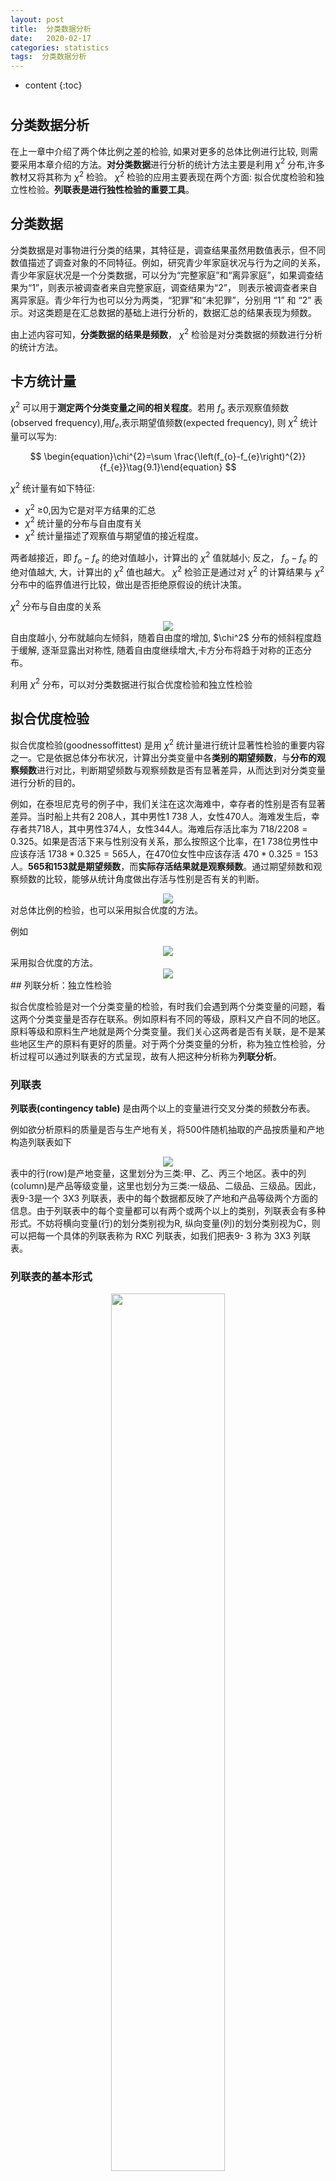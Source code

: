```yaml
---
layout: post
title:  分类数据分析
date:   2020-02-17
categories: statistics
tags:  分类数据分析
---
```

* content
{:toc}












# 



## 分类数据分析

在上一章中介绍了两个体比例之差的检验, 如果对更多的总体比例进行比较, 则需要采用本章介绍的方法。**对分类数据**进行分析的统计方法主要是利用 $\chi^2$ 分布,许多教材又将其称为 $\chi^2$ 检验。 $\chi^2$ 检验的应用主要表现在两个方面: 拟合优度检验和独立性检验。**列联表是进行独性检验的重要工具**。

## 分类数据

分类数据是对事物进行分类的结果，其特征是，调查结果虽然用数值表示，但不同数值描述了调查对象的不同特征。例如，研究青少年家庭状况与行为之间的关系，青少年家庭状况是一个分类数据，可以分为“完整家庭”和“离异家庭”，如果调查结果为“1”，则表示被调查者来自完整家庭，调查结果为“2”， 则表示被调查者来自离异家庭。青少年行为也可以分为两类，“犯罪”和“未犯罪”，分别用 “1” 和 “2” 表示。对这类题是在汇总数据的基础上进行分析的，数据汇总的结果表现为频数。

由上述内容可知，**分类数据的结果是频数**， $\chi^2$ 检验是对分类数据的频数进行分析的统计方法。

##  卡方统计量

 $\chi^2$ 可以用于**测定两个分类变量之间的相关程度**。若用 $f_o$ 表示观察值频数(observed frequency),用$f_e$,表示期望值频数(expected frequency),  则 $\chi^2$ 统计量可以写为:


$$
\begin{equation}\chi^{2}=\sum \frac{\left(f_{o}-f_{e}\right)^{2}}{f_{e}}\tag{9.1}\end{equation}
$$


 $\chi^2$ 统计量有如下特征:

-  $\chi^2$ ≥0,因为它是对平方结果的汇总
-  $\chi^2$ 统计量的分布与自由度有关
-  $\chi^2$ 统计量描述了观察值与期望值的接近程度。

两者越接近，即 $f_o -f_e$ 的绝对值越小，计算出的 $\chi^2$ 值就越小; 反之， $f_o -f_e$ 的绝对值越大, 大，计算出的 $\chi^2$ 值也越大。 $\chi^2$ 检验正是通过对 $\chi^2$ 的计算结果与 $\chi^2$ 分布中的临界值进行比较，做出是否拒绝原假设的统计决策。

 $\chi^2$ 分布与自由度的关系

<center><img src="https://raw.githubusercontent.com/HG1227/image/master/img_tuchuang/20200610220035.png"/></center>
自由度越小, 分布就越向左倾斜，随着自由度的增加, $\chi^2$ 分布的倾斜程度趋于缓解, 逐渐显露出对称性, 随着自由度继续增大,卡方分布将趋于对称的正态分布。

利用  $\chi^2$  分布，可以对分类数据进行拟合优度检验和独立性检验

## 拟合优度检验

拟合优度检验(goodnessoffittest) 是用  $\chi^2$  统计量进行统计显著性检验的重要内容之一。它是依据总体分布状况，计算出分类变量中各**类别的期望频数**，与**分布的观察频数**进行对比，判断期望频数与观察频数是否有显著差异，从而达到对分类变量进行分析的目的。

例如，在泰坦尼克号的例子中，我们关注在这次海难中，幸存者的性别是否有显著差异。当时船上共有2 208人，其中男性1 738 人，女性470人。海难发生后，幸存者共718人，其中男性374人，女性344人。海难后存活比率为 $718/2 208=0. 325$。如果是否活下来与性别没有关系，那么按照这个比率，在1 738位男性中应该存活 $1738*0. 325=565$人，在470位女性中应该存活 $470* 0.325=153$人。**565和153就是期望频数**，而**实际存活结果就是观察频数**。通过期望频数和观察频数的比较，能够从统计角度做出存活与性别是否有关的判断。

<center><img src="https://raw.githubusercontent.com/HG1227/image/master/img_tuchuang/20200610221716.png"/></center>
对总体比例的检验，也可以采用拟合优度的方法。

例如

<center><img src="https://raw.githubusercontent.com/HG1227/image/master/img_tuchuang/20200610222355.png"/></center>
采用拟合优度的方法。

<center><img src="https://raw.githubusercontent.com/HG1227/image/master/img_tuchuang/20200610222643.png"/></center>
## 列联分析：独立性检验

拟合优度检验是对一个分类变量的检验，有时我们会遇到两个分类变量的问题，看这两个分类变量是否存在联系。例如原料有不同的等级，原料又产自不同的地区。原料等级和原料生产地就是两个分类变量。我们关心这两者是否有关联，是不是某些地区生产的原料有更好的质量。对于两个分类变量的分析，称为独立性检验，分析过程可以通过列联表的方式呈现，故有人把这种分析称为**列联分析**。 

### 列联表

**列联表(contingency table)** 是由两个以上的变量进行交叉分类的频数分布表。

例如欲分析原料的质量是否与生产地有关，将500件随机抽取的产品按质量和产地构造列联表如下

<center><img src="https://raw.githubusercontent.com/HG1227/image/master/img_tuchuang/20200611095923.png"/></center>
表中的行(row)是产地变量，这里划分为三类:甲、乙、丙三个地区。表中的列(column)是产品等级变量，这里也划分为三类:一级品、二级品、三级品。因此，表9-3是一个 3X3 列联表，表中的每个数据都反映了产地和产品等级两个方面的信息。由于列联表中的每个变量都可以有两个或两个以上的类别，列联表会有多种形式。不妨将横向变量(行)的划分类别视为R, 纵向变量(列)的划分类别视为C，则可以把每一个具体的列联表称为 RXC 列联表，如我们把表9- 3 称为 3X3 列联表。

### 列联表的基本形式

<center><img src="https://raw.githubusercontent.com/HG1227/image/master/img_tuchuang/20200611101023.png" height="60%" width="60%"/></center>
有两个以上的变量交叉分类的频数分布表

行变量的类别用  $r$ 表示，$r_i$ 表示第 $i$ 个类别

列变量的类别用 $c$ 表示，$c_j$ 表示第 $j$ 个类别

每种组合的观察频数用 $f_{ij}$表示

 表中列出了行变量和列变量的所有可能的组合，所以称为列联表

一个 $r$ 行 $c$ 列的列联表称为 rxc 列联表

### 独立性检验

独立性检验就是分析列联表中行变量和列变量是否相互独立，在表9-3中，也就是检验各个地区和原料质量之间是否存在依赖关系。

例题

一种原料来自三个不同的地区，原料质量被分成三个不同等级。从这批原料中随机抽取500件进行检验，结果如表9-3所示，要求检验各个地区和原料质量之间是否存在依赖关系( $\alpha$ =0. 05)?

解：

$H_{0}:$ 地区和原料等级之间是独立的（不存在依赖关系）
$H_{1}:$ 地区和原料等级之间不独立（存在依赖关系）

这里分析的关键是获得期望值。

在第一行，甲地区的合计为140，用 $140/500$ 作为甲地区原料比例的估计值。

在第一列，一级原料的合计为162，用 $162/500$ 作为一级原料比例的估计值。如果地区和原料等级之间是独立的，则可以用下面的公式估计第一个单元(甲地区，一级)中的期望比例:

令 : $A$ = 样本单位来自甲地区的时间

​		$B$ = 样本单位属于一级原料的事件

根据独立性的概率乘法公式，有
$$
\begin{equation}\begin{aligned}
P(\text { 第一单元 }) &=P(A B) \\
&=P(A) P(B) \\
&=\left(\frac{140}{500}\right)\left(\frac{162}{500}\right) \\
&=0.09072
\end{aligned}\end{equation}
$$


0.09072 是第一个单元中的期望比例，**其相应的频数期望值**为:
$$
0.09072* 500=45.36
$$


一般地，可以采用下式计算任何一个单元中**频数的期望值**：
$$
\begin{equation}f_{e}=\frac{R T}{n} \times \frac{C T}{n} \times n=\frac{R T \times C T}{n}\tag{9.3}\end{equation}
$$
式中 $f_e$ 为给定单元格中的频数期望值， $RT$ 为给定单元格所在行的合计；$CT$ 为给定单元格所在列的合计；$n$ 为观察值的总个数，即样本量。

根据表 9-3 和上式，计算结果如表 9-4 所示。

<center><img src="https://raw.githubusercontent.com/HG1227/image/master/img_tuchuang/20200611104000.png"/></center>
## 列联表的相关测量

前面讨论了利用 $\chi^2$  分布对两个分类变量之间的相关性进行统计检验。如果变量相互独立，说明它们之间没有联系;反之，则认为它们之间存在联系。接下来的问题是，如果变量之间存在联系，它们之间的相关程度有多大? 这一节主要讨论这个问题。

对两个变量之间相关程度的测定，主要用**相关系数**表示。正如前面所言，列联表中的变量通常是类别变量，它们所表现的是研究对象的不同品质类别。所以，可以把这种分类数据之间的相关称为品质相关。经常用到的品质相关系数有以下几种。

### $\varphi$ 相关系数

**$\varphi$ 相关系数** ($\varphi$ $correlation coefficient$) 是描述 2X2 列联表数据相关程度最常用的一种相关系数。它的计算公式为：
$$
\begin{equation}\varphi=\sqrt{\chi^{2} / n}\tag{9.4}\end{equation}
$$
式中， $\chi^2$ 是按 $$\chi^{2}=\sum \frac{\left(f_{o}-f_{e}\right)^{2}}{f_{e}}$$ 计算得到的；$n$ 为列联表中的总频数，也即是样本量。

说 $\varphi$ 系数适合 2x2 列联表，是因为对于 2x2 的列联表中的数据，计算出的 $\varphi$ 系数可以控制在 $0\sim 1$ 这个范围。表 9-8 是一个简单的 2x2 的列联表。

<center><img src="https://raw.githubusercontent.com/HG1227/image/master/img_tuchuang/20200611105745.png"/></center>
表中 $a,b,c,d$ 均为条件频数，当 $X,Y$ 相互独立，不存在相关关系时，频数应有下面的关系：
$$
\begin{equation}\frac{a}{a+c}=\frac{b}{b+d}\end{equation}
$$
化简后有：
$$
ad=bc
$$
因此，差值 $ad -bc$ 的大小可以反映变量之间相关程度的高低。**差值越大，说明两个变量的相关程度越高**。$\varphi$ 系数就是以 $ad - bc$的差值为基础，对两个变量相关程度的测定。

由式 (9.3) 知，在 2x2 的列联表中，每个单元格中频数的期望值为：
$$
\begin{equation}\begin{array}{l}
e_{11}=\frac{(a+b)(a+c)}{n} \\
e_{21}=\frac{(a+c)(c+d)}{n} \\
e_{12}=\frac{(a+b)(b+d)}{n} \\
e_{22}=\frac{(b+d)(c+d)}{n}
\end{array}\end{equation}
$$
由式 (9.1) 知
$$
\begin{equation}\begin{aligned}
\chi^{2} &=\frac{\left(a-e_{11}\right)^{2}}{e_{11}}+\frac{\left(b-e_{12}\right)^{2}}{e_{12}}+\frac{\left(c-e_{21}\right)^{2}}{e_{21}}+\frac{\left(d-e_{22}\right)^{2}}{e_{22}} \\
&=\frac{n(a d-b c)^{2}}{(a+b)(c+d)(a+c)(b+d)}
\end{aligned}\end{equation}
$$
将此结果带入式（9.4） 得到
$$
\begin{equation}\varphi=\sqrt{\frac{\chi^{2}}{n}}=\frac{a d-b c}{\sqrt{(a+b)(c+d)(a+c)(b+d)}}\tag{9.5}\end{equation}
$$

<center><img src="https://raw.githubusercontent.com/HG1227/image/master/img_tuchuang/20200611111731.png"/></center>
### 列联相关系数

**列联相关系数又称列联系数**(coefficient of contingency), 简称 $c$ 系数，主要用于大于 2X2 列联表的情况。c系数的计算公式为:
$$
\begin{equation}c=\sqrt{\frac{\chi^{2}}{\chi^{2}+n}}\tag{9.6}\end{equation}
$$
当列联表中的两个变量相互独立时，系数 $c=0$，但它不可能大于1，这一点从式(9.6)中也可以反映出来。$c$ 系数的特点是，其可能的**最大值依赖于列联表的行数和列数**，且随着 R 和 C 的增大而增大。

例如，**当两个变量完全相关时**，对于2X2表，$c$=0.707 1; 对于3X3表，$c$  = 0.8165; 而对于4X4表，$c$ = 0.87。因此，**根据不同的行和列计算的列联系数不便于比较，除非两个列联表中行数和列数一致**。这是列联系数的局限性。但由于其计算简便，且对总体的分布没有任何要求，所以列联系数仍不失为一种适应性较广的测度值。

### $V$ 相关系数

<center><img src="https://raw.githubusercontent.com/HG1227/image/master/img_tuchuang/20200611114500.png"/></center>
### 数值分析

<center><img src="https://raw.githubusercontent.com/HG1227/image/master/img_tuchuang/20200611115152.png"/></center>



## 列联分析中应注意的问题

### 卡方分布的期望值准则

前面谈到的用 $\chi^2$ 分布进行独立性检验，要求样本量必须足够大，特别是每个单元中的期望频数(理论频数)不能过小，否则应用 $\chi^2$ 检验可能会得出错误结论。**关于小单元的频数通常有两条准则: 一条准则是，如果只有两个单元，每个单元的期望频数必须是5或5以上**，如表9--16 所示。

![image-20200611225358898](https://raw.githubusercontent.com/HG1227/image/master/img_tuchuang/20200611225404.png)

此时有两个单元，或分为两个类别: 患过肝炎和未患过肝炎。样本量足够大，每个单元的期望频数 $f_e≥5$，因此可以使用 $\chi^2$ 检验。

另一条准则是，**倘若有两个以上的单元，如果20%的单元期望频数 $f_e$ 小于5**，**则不能应用 $\chi^2$ 检验**。

根据这个准则，表 9- 17 中的数据可以计算  $\chi^2$ ，因为 6 个单元中只有 1 个单元的期望频数小于5。而表9- 18中的数据不能应用$\chi^2$ 检验，因为7个单元中有 3 个单元的期望频数小于5。

<img src="https://raw.githubusercontent.com/HG1227/image/master/img_tuchuang/20200611230421.png" alt="image-20200611230336165" style="zoom: 67%;" />

